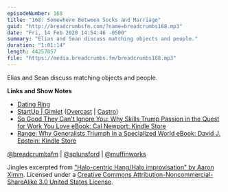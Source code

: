 ```yaml
---
episodeNumber: 168
title: "168: Somewhere Between Socks and Marriage"
guid: "http://breadcrumbsfm.com/?name=breadcrumbs168.mp3"
date: "Fri, 14 Feb 2020 14:54:46 -0500"
summary: "Elias and Sean discuss matching objects and people."
duration: "1:01:14"
length: 44257857
file: "https://media.breadcrumbs.fm/breadcrumbs168.mp3"
---
```

Elias and Sean discuss matching objects and people.

**Links and Show Notes**
- [Dating Ring](https://www.datingring.com/)
- [StartUp | Gimlet](https://www.gimletmedia.com/startup) ([Overcast](https://overcast.fm/+TrO09qcSs) | [Castro](https://castro.fm/episode/UKLMof))
- [So Good They Can't Ignore You: Why Skills Trump Passion in the Quest for Work You Love eBook: Cal Newport: Kindle Store](http://www.amazon.com/dp/B0076DDBJ6/?tag=breadcrumbsfm-20)
- [Range: Why Generalists Triumph in a Specialized World eBook: David J. Epstein: Kindle Store](http://www.amazon.com/dp/B07H1ZYWTM/?tag=breadcrumbsfm-20)

[@breadcrumbsfm](https://twitter.com/breadcrumbsfm) | [@splunsford](https://twitter.com/splunsford) | [@muffinworks](https://twitter.com/muffinworks)

Jingles excerpted from ["Halo-centric Hang/Halo improvisation" by Aaron Ximm](http://freemusicarchive.org/music/aaron_ximm/handpans_and_the_hang/). Licensed under a [Creative Commons Attribution-Noncommercial-ShareAlike 3.0 United States License](http://creativecommons.org/licenses/by-nc-sa/3.0/us/).